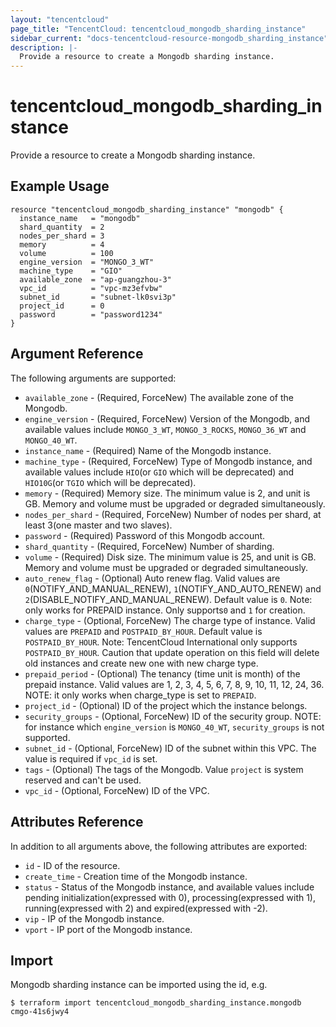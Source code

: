 ```yaml
---
layout: "tencentcloud"
page_title: "TencentCloud: tencentcloud_mongodb_sharding_instance"
sidebar_current: "docs-tencentcloud-resource-mongodb_sharding_instance"
description: |-
  Provide a resource to create a Mongodb sharding instance.
---
```


# tencentcloud_mongodb_sharding_instance

Provide a resource to create a Mongodb sharding instance.

## Example Usage

```hcl
resource "tencentcloud_mongodb_sharding_instance" "mongodb" {
  instance_name   = "mongodb"
  shard_quantity  = 2
  nodes_per_shard = 3
  memory          = 4
  volume          = 100
  engine_version  = "MONGO_3_WT"
  machine_type    = "GIO"
  available_zone  = "ap-guangzhou-3"
  vpc_id          = "vpc-mz3efvbw"
  subnet_id       = "subnet-lk0svi3p"
  project_id      = 0
  password        = "password1234"
}
```

## Argument Reference

The following arguments are supported:

* `available_zone` - (Required, ForceNew) The available zone of the Mongodb.
* `engine_version` - (Required, ForceNew) Version of the Mongodb, and available values include `MONGO_3_WT`, `MONGO_3_ROCKS`, `MONGO_36_WT` and `MONGO_40_WT`.
* `instance_name` - (Required) Name of the Mongodb instance.
* `machine_type` - (Required, ForceNew) Type of Mongodb instance, and available values include `HIO`(or `GIO` which will be deprecated) and `HIO10G`(or `TGIO` which will be deprecated).
* `memory` - (Required) Memory size. The minimum value is 2, and unit is GB. Memory and volume must be upgraded or degraded simultaneously.
* `nodes_per_shard` - (Required, ForceNew) Number of nodes per shard, at least 3(one master and two slaves).
* `password` - (Required) Password of this Mongodb account.
* `shard_quantity` - (Required, ForceNew) Number of sharding.
* `volume` - (Required) Disk size. The minimum value is 25, and unit is GB. Memory and volume must be upgraded or degraded simultaneously.
* `auto_renew_flag` - (Optional) Auto renew flag. Valid values are `0`(NOTIFY_AND_MANUAL_RENEW), `1`(NOTIFY_AND_AUTO_RENEW) and `2`(DISABLE_NOTIFY_AND_MANUAL_RENEW). Default value is `0`. Note: only works for PREPAID instance. Only supports`0` and `1` for creation.
* `charge_type` - (Optional, ForceNew) The charge type of instance. Valid values are `PREPAID` and `POSTPAID_BY_HOUR`. Default value is `POSTPAID_BY_HOUR`. Note: TencentCloud International only supports `POSTPAID_BY_HOUR`. Caution that update operation on this field will delete old instances and create new one with new charge type.
* `prepaid_period` - (Optional) The tenancy (time unit is month) of the prepaid instance. Valid values are 1, 2, 3, 4, 5, 6, 7, 8, 9, 10, 11, 12, 24, 36. NOTE: it only works when charge_type is set to `PREPAID`.
* `project_id` - (Optional) ID of the project which the instance belongs.
* `security_groups` - (Optional, ForceNew) ID of the security group. NOTE: for instance which `engine_version` is `MONGO_40_WT`, `security_groups` is not supported.
* `subnet_id` - (Optional, ForceNew) ID of the subnet within this VPC. The value is required if `vpc_id` is set.
* `tags` - (Optional) The tags of the Mongodb. Value `project` is system reserved and can't be used.
* `vpc_id` - (Optional, ForceNew) ID of the VPC.

## Attributes Reference

In addition to all arguments above, the following attributes are exported:

* `id` - ID of the resource.
* `create_time` - Creation time of the Mongodb instance.
* `status` - Status of the Mongodb instance, and available values include pending initialization(expressed with 0),  processing(expressed with 1), running(expressed with 2) and expired(expressed with -2).
* `vip` - IP of the Mongodb instance.
* `vport` - IP port of the Mongodb instance.


## Import

Mongodb sharding instance can be imported using the id, e.g.

```
$ terraform import tencentcloud_mongodb_sharding_instance.mongodb cmgo-41s6jwy4
```

